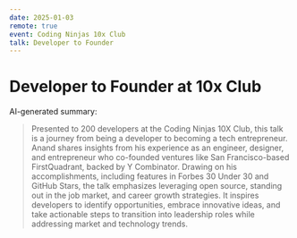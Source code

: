 ```yaml
---
date: 2025-01-03
remote: true
event: Coding Ninjas 10x Club
talk: Developer to Founder
---
```


# Developer to Founder at 10x Club

AI-generated summary:

> Presented to 200 developers at the Coding Ninjas 10X Club, this talk is a journey from being a developer to becoming a tech entrepreneur. Anand shares insights from his experience as an engineer, designer, and entrepreneur who co-founded ventures like San Francisco-based FirstQuadrant, backed by Y Combinator. Drawing on his accomplishments, including features in Forbes 30 Under 30 and GitHub Stars, the talk emphasizes leveraging open source, standing out in the job market, and career growth strategies. It inspires developers to identify opportunities, embrace innovative ideas, and take actionable steps to transition into leadership roles while addressing market and technology trends.

